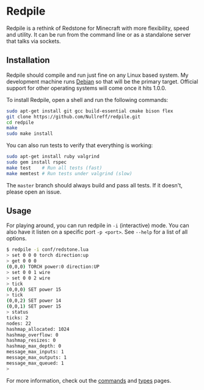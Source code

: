 Redpile
=======

Redpile is a rethink of Redstone for Minecraft with more flexibility, speed and utility.
It can be run from the command line or as a standalone server that talks via sockets.

Installation
------------

Redpile should compile and run just fine on any Linux based system.
My development machine runs [Debian](https://www.debian.org/) so that will be the primary target.
Official support for other operating systems will come once it hits 1.0.0.

To install Redpile, open a shell and run the following commands:

~~~bash
sudo apt-get install git gcc build-essential cmake bison flex
git clone https://github.com/Nullreff/redpile.git
cd redpile
make
sudo make install
~~~

You can also run tests to verify that everything is working:

~~~bash
sudo apt-get install ruby valgrind
sudo gem install rspec
make test    # Run all tests (fast)
make memtest # Run tests under valgrind (slow)
~~~

The `master` branch should always build and pass all tests.
If it doesn't, please open an issue.

Usage
-----

For playing around, you can run redpile in `-i` (interactive) mode.
You can also have it listen on a specific port `-p <port>`.
See `--help` for a list of all options.

~~~bash
$ redpile -i conf/redstone.lua
> set 0 0 0 torch direction:up
> get 0 0 0
(0,0,0) TORCH power:0 direction:UP
> set 0 0 1 wire
> set 0 0 2 wire
> tick
(0,0,0) SET power 15
> tick
(0,0,2) SET power 14
(0,0,1) SET power 15
> status
ticks: 2
nodes: 22
hashmap_allocated: 1024
hashmap_overflow: 0
hashmap_resizes: 0
hashmap_max_depth: 0
message_max_inputs: 1
message_max_outputs: 1
message_max_queued: 1
>
~~~

For more information, check out the [commands](commands.md) and [types](types.md) pages.

